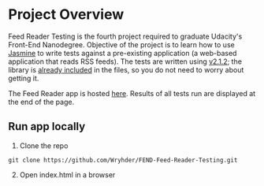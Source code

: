 # Project Overview

Feed Reader Testing is the fourth project required to graduate Udacity's Front-End Nanodegree.
Objective of the project is to learn how to use [Jasmine](https://jasmine.github.io/index.html) to write tests against a pre-existing application (a web-based application that reads RSS feeds).
The tests are written using [v2.1.2](https://jasmine.github.io/2.1/introduction); the library is [already included](https://github.com/Wryhder/FEND-Feed-Reader-Testing/tree/master/jasmine/lib/jasmine-2.1.2) in the files, so you do not need to worry about getting it.

The Feed Reader app is hosted [here](https://wryhder.github.io/FEND-Feed-Reader-Testing/).
Results of all tests run are displayed at the end of the page.

## Run app locally
1. Clone the repo
```
git clone https://github.com/Wryhder/FEND-Feed-Reader-Testing.git
```
2. Open index.html in a browser
 
